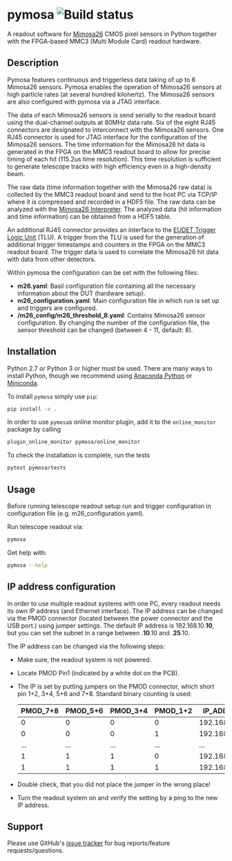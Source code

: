# pymosa ![Build status](https://github.com/SiLab-Bonn/pymosa/actions/workflows/tests.yml/badge.svg?branch=master)

A readout software for [Mimosa26](http://www.iphc.cnrs.fr/List-of-MIMOSA-chips.html) CMOS pixel sensors in Python together with the FPGA-based MMC3 (Multi Module Card) readout hardware.

## Description

Pymosa features continuous and triggerless data taking of up to 6 Mimosa26 sensors.
Pymosa enables the operation of Mimosa26 sensors at high particle rates (at several hundred kilohertz).
The Mimosa26 sensors are also configured with pymosa via a JTAG interface.

The data of each Mimosa26 sensors is send serially to the readout board using the dual-channel outputs at 80MHz data rate.
Six of the eight RJ45 connectors are designated to interconnect with the Mimosa26 sensors.
One RJ45 connector is used for JTAG interface for the configuration of the Mimosa26 sensors.
The time information for the Mimosa26 hit data is generated in the FPGA on the MMC3 readout board to allow for precise timing of each hit (115.2us time resolution).
This time resolution is sufficient to generate telescope tracks with high efficiency even in a high-density beam.

The raw data (time information together with the Mimosa26 raw data) is collected by the MMC3 readout board and send to the host PC via TCP/IP where it is compressed and recorded in a HDF5 file.
The raw data can be analyzed with the [Mimosa26 Interpreter](https://github.com/SiLab-Bonn/pymosa_mimosa26_interpreter).
The analyzed data (hit information and time information) can be obtained from a HDF5 table.

An additional RJ45 connector provides an interface to the [EUDET Trigger Logic Unit](https://www.eudet.org/e26/e28/e42441/e57298/EUDET-MEMO-2009-04.pdf) (TLU).
A trigger from the TLU is used for the generation of additional trigger timestamps and counters in the FPGA on the MMC3 readout board.
The trigger data is used to correlate the Mimosa26 hit data with data from other detectors.

Within pymosa the configuration can be set with the following files:

 - **m26.yaml**:
   Basil configuration file containing all the necessary information about the DUT (hardware setup).
 - **m26_configuration.yaml**:
   Main configuration file in which run is set up and triggers are configured.
 - **/m26_config/m26_threshold_8.yaml**:
   Contains Mimosa26 sensor configuration. By changing the number of the configuration file, the sensor threshold can be changed (between 4 - 11, default: 8).


## Installation

Python 2.7 or Python 3 or higher must be used. There are many ways to install Python, though we recommend using [Anaconda Python](https://www.anaconda.com/distribution/) or [Miniconda](https://docs.conda.io/en/latest/miniconda.html).

To install `pymosa` simply use `pip`:

```bash
pip install -e .
```
In order to use `pymosa`s  online monitor plugin, add it to the `online_monitor` package by calling
```bash
plugin_online_monitor pymosa/online_monitor
```
To check the installation is complete, run the tests
```bash
pytest pymosa/tests
``` 

## Usage

Before running telescope readout setup run and trigger configuration in configuration file (e.g. m26_configuration.yaml).

Run telescope readout via:
```bash
pymosa
```

Get help with:
```bash
pymosa --help
```


## IP address configuration
In order to use multiple readout systems with one PC, every readout needs its own IP address (and Ethernet interface). The IP address can be changed via the PMOD connector (located between the power connector and the USB port.) using jumper settings.
The default IP address is 192.168.10.**10**, but you can set the subnet in a range between .**10**.10 and .**25**.10.

The IP address can be changed via the following steps:
- Make sure, the readout system is not powered.
- Locate PMOD Pin1 (indicated by a white dot on the PCB).
- The IP is set by putting jumpers on the PMOD connector, which short pin 1+2, 3+4, 5+6 and 7+8. Standard binary counting is used:

    | PMOD_7+8 | PMOD_5+6 | PMOD_3+4 | PMOD_1+2 | IP_ADDRESS    |
    | -------- | -------- | -------- | -------- | ------------- |
    | 0        | 0        | 0        | 0        | 192.168.10.10 |
    | 0        | 0        | 0        | 1        | 192.168.11.10 |
    | ...      | ...      | ...      | ...      | ...           |
    | 1        | 1        | 1        | 0        | 192.168.24.10 |
    | 1        | 1        | 1        | 1        | 192.168.25.10 |


- Double check, that you did not place the jumper in the wrong place!
- Turn the readout system on and verify the setting by a ping to the new IP address.


## Support

Please use GitHub's [issue tracker](https://github.com/SiLab-Bonn/pymosa/issues) for bug reports/feature requests/questions.
